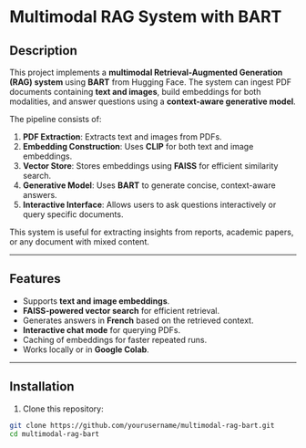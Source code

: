 # Multimodal RAG System with BART

## Description

This project implements a **multimodal Retrieval-Augmented Generation (RAG) system** using **BART** from Hugging Face. The system can ingest PDF documents containing **text and images**, build embeddings for both modalities, and answer questions using a **context-aware generative model**.

The pipeline consists of:

1. **PDF Extraction**: Extracts text and images from PDFs.
2. **Embedding Construction**: Uses **CLIP** for both text and image embeddings.
3. **Vector Store**: Stores embeddings using **FAISS** for efficient similarity search.
4. **Generative Model**: Uses **BART** to generate concise, context-aware answers.
5. **Interactive Interface**: Allows users to ask questions interactively or query specific documents.

This system is useful for extracting insights from reports, academic papers, or any document with mixed content.

---

## Features

- Supports **text and image embeddings**.
- **FAISS-powered vector search** for efficient retrieval.
- Generates answers in **French** based on the retrieved context.
- **Interactive chat mode** for querying PDFs.
- Caching of embeddings for faster repeated runs.
- Works locally or in **Google Colab**.

---

## Installation

1. Clone this repository:

```bash
git clone https://github.com/yourusername/multimodal-rag-bart.git
cd multimodal-rag-bart
